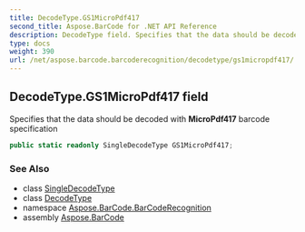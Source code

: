 ```yaml
---
title: DecodeType.GS1MicroPdf417
second_title: Aspose.BarCode for .NET API Reference
description: DecodeType field. Specifies that the data should be decoded with MicroPdf417 barcode specification
type: docs
weight: 390
url: /net/aspose.barcode.barcoderecognition/decodetype/gs1micropdf417/
---
```

## DecodeType.GS1MicroPdf417 field

Specifies that the data should be decoded with **MicroPdf417** barcode specification

```csharp
public static readonly SingleDecodeType GS1MicroPdf417;
```

### See Also

* class [SingleDecodeType](../../singledecodetype/)
* class [DecodeType](../)
* namespace [Aspose.BarCode.BarCodeRecognition](../../decodetype/)
* assembly [Aspose.BarCode](../../../)


